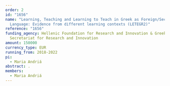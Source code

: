 ```yaml
---
order: 2
id: "1656"
name: "Learning, Teaching and Learning to Teach in Greek as Foreign/Second
  Language: Evidence from different learning contexts (LETEGR2)"
reference: "1656"
funding_agency: Hellenic Foundation for Research and Innovation & Greek General
  Secretariat for Research and Innovation
amount: 150000
currency_type: EUR
running_from: 2018-2022
pi:
  - Maria Andriá
abstract: .
members:
  - Maria Andriá
---
```

